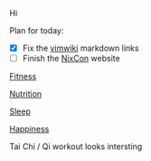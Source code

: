 Hi

Plan for today:

* [X] Fix the [vimwiki](vimwiki.md) markdown links
* [ ] Finish the [NixCon](NixCon.md) website

[Fitness](Fitness.md)

[Nutrition](Nutrition.md)

[Sleep](Sleep.md)

[Happiness](Happiness.md)


Tai Chi / Qi workout looks intersting

